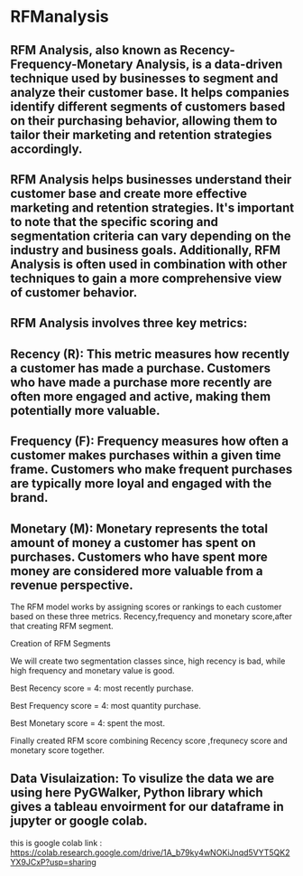 # RFManalysis
## RFM Analysis, also known as Recency-Frequency-Monetary Analysis, is a data-driven technique used by businesses to segment and analyze their customer base. It helps companies identify different segments of customers based on their purchasing behavior, allowing them to tailor their marketing and retention strategies accordingly.
## RFM Analysis helps businesses understand their customer base and create more effective marketing and retention strategies. It's important to note that the specific scoring and segmentation criteria can vary depending on the industry and business goals. Additionally, RFM Analysis is often used in combination with other techniques to gain a more comprehensive view of customer behavior.

## RFM Analysis involves three key metrics:

## Recency (R): This metric measures how recently a customer has made a purchase. Customers who have made a purchase more recently are often more engaged and active, making them potentially more valuable.

## Frequency (F): Frequency measures how often a customer makes purchases within a given time frame. Customers who make frequent purchases are typically more loyal and engaged with the brand.

## Monetary (M): Monetary represents the total amount of money a customer has spent on purchases. Customers who have spent more money are considered more valuable from a revenue perspective.

The RFM model works by assigning scores or rankings to each customer based on these three metrics. 
Recency,frequency and monetary score,after that creating RFM segment.

Creation of RFM Segments

We will create two segmentation classes since, high recency is bad, while high frequency and monetary value is good.

Best Recency score = 4: most recently purchase.

Best Frequency score = 4: most quantity purchase.

Best Monetary score = 4: spent the most.

Finally created RFM score combining Recency score ,frequnecy score and monetary score together.
## Data Visulaization: To visulize the data we are using here PyGWalker, Python library which gives a tableau envoirment for our dataframe in jupyter or google colab.
this  is google colab link :
https://colab.research.google.com/drive/1A_b79ky4wNOKiJnqd5VYT5QK2YX9JCxP?usp=sharing



